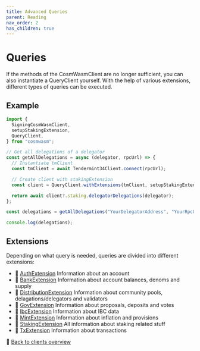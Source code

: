 ```yaml
---
title: Advanced Queries
parent: Reading
nav_order: 2
has_children: true
---
```


# Queries

If the methods of the CosmWasmClient are no longer sufficient, you can also
instantiate a QueryClient yourself. With the help of various extensions,
different types of queries can be executed.

## Example

```ts
import {
  SigningCosmWasmClient,
  setupStakingExtension,
  QueryClient,
} from "cosmwasm";

// Get all delegations of a delegator
const getAllDelegations = async (delegator, rpcUrl) => {
  // Instantiate tmClient
  const tmClient = await Tendermint34Client.connect(rpcUrl);

  // Create client with stakingExtension
  const client = QueryClient.withExtensions(tmClient, setupStakingExtension);

  return await client?.staking.delegatorDelegations(delegator);
};

const delegations = getAllDelegations("YourDelegatorAddress", "YourRpcUrl");

console.log(delegations);
```

## Extensions

Depending on what query is needed, queries are divided into different
extensions:

- 🔗 [AuthExtension](auth.md) Information about an account
- 🔗 [BankExtension](bank.md) Information about account balances, denoms and
  supply
- 🔗 [DistributionExtension](distribution.md) Information about community pools,
  delagations/delegators and validators
- 🔗 [GovExtension](gov.md) Information about proposals, deposits and votes
- 🔗 [IbcExtension](ibc.md) Information about IBC data
- 🔗 [MintExtension](mint.md) Information about inflation and provisions
- 🔗 [StakingExtension](staking.md) All information about staking related stuff
- 🔗 [TxExtension](tx.md) Information about transactions

🔗 [Back to clients overview](clients.md)
